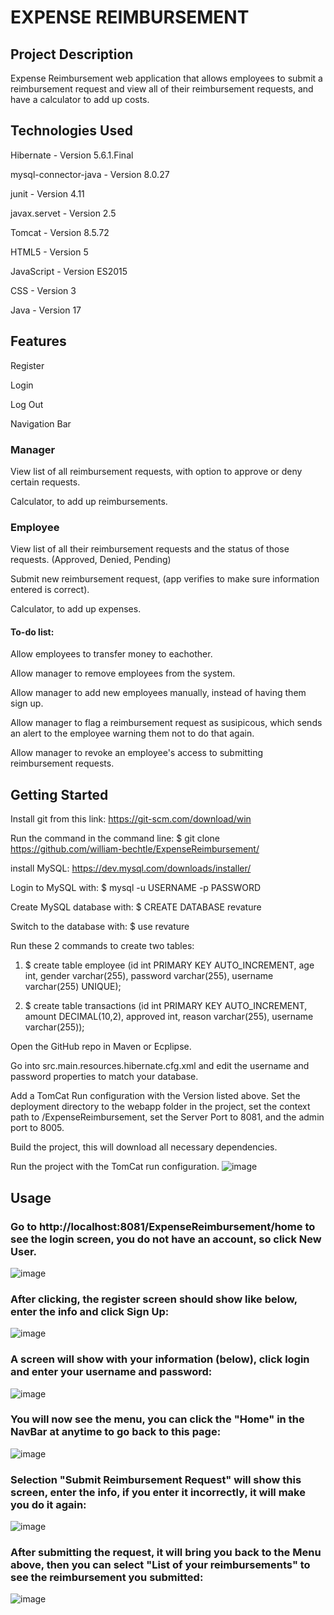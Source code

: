 # **EXPENSE REIMBURSEMENT**

## **Project Description**
Expense Reimbursement web application that allows employees to submit a reimbursement request and view all of their reimbursement requests, and have a calculator to add up costs.

## **Technologies Used**
Hibernate - Version 5.6.1.Final

mysql-connector-java - Version 8.0.27

junit - Version 4.11

javax.servet - Version 2.5

Tomcat - Version 8.5.72

HTML5 - Version 5

JavaScript - Version ES2015

CSS - Version 3

Java - Version 17

## **Features**

Register

Login 

Log Out

Navigation Bar 

### **Manager**

View list of all reimbursement requests, with option to approve or deny certain requests.

Calculator, to add up reimbursements.

### **Employee**

View list of all their reimbursement requests and the status of those requests. (Approved, Denied, Pending)

Submit new reimbursement request, (app verifies to make sure information entered is correct).

Calculator, to add up expenses. 

#### **To-do list:**

Allow employees to transfer money to eachother.

Allow manager to remove employees from the system.

Allow manager to add new employees manually, instead of having them sign up.

Allow manager to flag a reimbursement request as susipicous, which sends an alert to the employee warning them not to do that again.

Allow manager to revoke an employee's access to submitting reimbursement requests.


## **Getting Started**
Install git from this link: https://git-scm.com/download/win

Run the command in the command line: $ git clone https://github.com/william-bechtle/ExpenseReimbursement/

install MySQL: https://dev.mysql.com/downloads/installer/

Login to MySQL with: $ mysql -u USERNAME -p PASSWORD
  
Create MySQL database with: $ CREATE DATABASE revature
  
Switch to the database with: $ use revature
  
Run these 2 commands to create two tables: 

1. $ create table employee (id int PRIMARY KEY AUTO_INCREMENT, age int, gender varchar(255), password varchar(255), username varchar(255) UNIQUE);

2. $ create table transactions (id int PRIMARY KEY AUTO_INCREMENT, amount DECIMAL(10,2), approved int, reason varchar(255), username varchar(255));

Open the GitHub repo in Maven or Ecplipse.

Go into src.main.resources.hibernate.cfg.xml and edit the username and password properties to match your database.

Add a TomCat Run configuration with the Version listed above. Set the deployment directory to the webapp folder in the project, set the context path to /ExpenseReimbursement, set the Server Port to 8081, and the admin port to 8005.

Build the project, this will download all necessary dependencies. 

Run the project with the TomCat run configuration.
![image](https://user-images.githubusercontent.com/93163143/145493295-04528dea-28d9-47cb-a83e-9b9e568971d2.png)


## **Usage**

### Go to http://localhost:8081/ExpenseReimbursement/home to see the login screen, you do not have an account, so click New User.
![image](https://user-images.githubusercontent.com/93163143/145493566-f34a6dc1-b405-4e1d-be00-0de79b8ea3a0.png)

### After clicking, the register screen should show like below, enter the info and click Sign Up: 
![image](https://user-images.githubusercontent.com/93163143/145493737-e82505b8-fefc-4f44-aa3e-557223fbae2d.png)

### A screen will show with your information (below), click login and enter your username and password:
![image](https://user-images.githubusercontent.com/93163143/145494028-433cf187-a959-4162-acb9-4f04a6c515a5.png)

### You will now see the menu, you can click the "Home" in the NavBar at anytime to go back to this page:
![image](https://user-images.githubusercontent.com/93163143/145494469-3d2c2fb9-ba57-4cfa-be05-84ef6b1567b3.png)

### Selection "Submit Reimbursement Request" will show this screen, enter the info, if you enter it incorrectly, it will make you do it again:
![image](https://user-images.githubusercontent.com/93163143/145494704-8a960f17-7c0b-4c38-a66a-2c717f51e4da.png)

### After submitting the request, it will bring you back to the Menu above, then you can select "List of your reimbursements" to see the reimbursement you submitted:
![image](https://user-images.githubusercontent.com/93163143/145494864-41ad9764-545c-43e0-bc78-7104fc7f7053.png)















